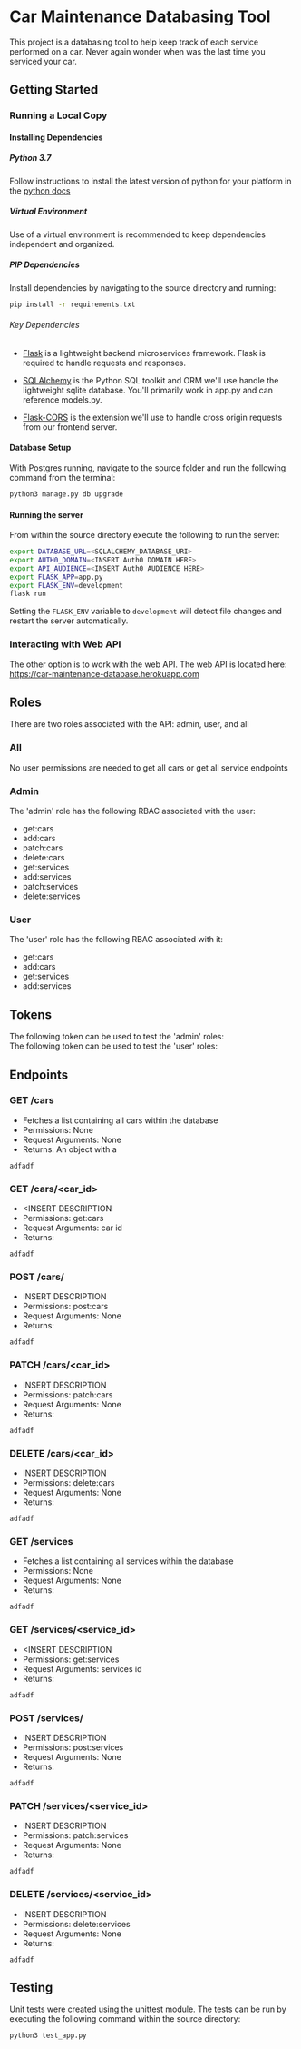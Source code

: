 # Car Maintenance Databasing Tool
This project is a databasing tool to help keep track of each service performed on a car. Never again wonder when was the last time you serviced your car.

## Getting Started 
### Running a Local Copy

#### Installing Dependencies

##### Python 3.7

Follow instructions to install the latest version of python for your platform in the [python docs](https://docs.python.org/3/using/unix.html#getting-and-installing-the-latest-version-of-python)

##### Virtual Environment

Use of a virtual environment is recommended  to keep dependencies independent and organized. 

##### PIP Dependencies

Install dependencies by navigating to the source directory and running:

```bash
pip install -r requirements.txt
```

###### Key Dependencies

- [Flask](http://flask.pocoo.org/)  is a lightweight backend microservices framework. Flask is required to handle requests and responses.

- [SQLAlchemy](https://www.sqlalchemy.org/) is the Python SQL toolkit and ORM we'll use handle the lightweight sqlite database. You'll primarily work in app.py and can reference models.py. 

- [Flask-CORS](https://flask-cors.readthedocs.io/en/latest/#) is the extension we'll use to handle cross origin requests from our frontend server. 

#### Database Setup
With Postgres running, navigate to the source folder and run the following command from the terminal:
```bash
python3 manage.py db upgrade
```

#### Running the server

From within the source directory execute the following to run the server: 

```bash
export DATABASE_URL=<SQLALCHEMY_DATABASE_URI>
export AUTH0_DOMAIN=<INSERT Auth0 DOMAIN HERE>
export API_AUDIENCE=<INSERT Auth0 AUDIENCE HERE>
export FLASK_APP=app.py
export FLASK_ENV=development
flask run
```

Setting the `FLASK_ENV` variable to `development` will detect file changes and restart the server automatically.

### Interacting with Web API 
The other option is to work with the web API. The web API is located here: https://car-maintenance-database.herokuapp.com   

## Roles
There are two roles associated with the API: admin, user, and all

### All
No user permissions are needed to get all cars or get all service endpoints

### Admin
The 'admin' role has the following RBAC associated with the user:
- get:cars
- add:cars
- patch:cars
- delete:cars
- get:services
- add:services
- patch:services
- delete:services

### User
The 'user' role has the following RBAC associated with it:
- get:cars 
- add:cars
- get:services
- add:services

## Tokens
The following token can be used to test the 'admin' roles:   
The following token can be used to test the 'user' roles:   

## Endpoints
### GET /cars
- Fetches a list containing all cars within the database
- Permissions: None
- Request Arguments: None
- Returns: An object with a 
```'
adfadf 
```

### GET /cars/<car_id>
- <INSERT DESCRIPTION
- Permissions: get:cars
- Request Arguments: car id 
- Returns: 
```'
adfadf 
```

### POST /cars/
- INSERT DESCRIPTION
- Permissions: post:cars
- Request Arguments: None
- Returns: 
```'
adfadf 
```

### PATCH /cars/<car_id>
- INSERT DESCRIPTION
- Permissions: patch:cars
- Request Arguments: None
- Returns: 
```'
adfadf 
```

### DELETE /cars/<car_id>
- INSERT DESCRIPTION
- Permissions: delete:cars
- Request Arguments: None
- Returns: 
```'
adfadf 
```

### GET /services
- Fetches a list containing all services within the database
- Permissions: None
- Request Arguments: None
- Returns: 
```'
adfadf 
```

### GET /services/<service_id>
- <INSERT DESCRIPTION
- Permissions: get:services
- Request Arguments: services id 
- Returns: 
```'
adfadf 
```

### POST /services/
- INSERT DESCRIPTION
- Permissions: post:services
- Request Arguments: None
- Returns: 
```'
adfadf 
```

### PATCH /services/<service_id>
- INSERT DESCRIPTION
- Permissions: patch:services
- Request Arguments: None
- Returns: 
```'
adfadf 
```

### DELETE /services/<service_id>
- INSERT DESCRIPTION
- Permissions: delete:services
- Request Arguments: None
- Returns: 
```'
adfadf 
```

## Testing
Unit tests were created using the unittest module. The tests can be run by executing the following command within the source directory:
```bash
python3 test_app.py
```